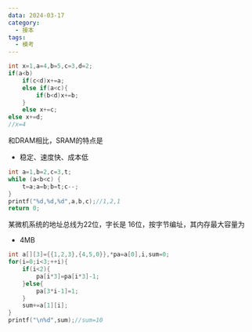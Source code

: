```yaml
---
data: 2024-03-17
category:
  - 接本
tags:
  - 模考
---
```

```c
int x=1,a=4,b=5,c=3,d=2;
if(a<b)
	if(c<d)x+=a;
	else if(a<c){
		if(b<d)x+=b;
	}
	else x+=c;
else x+=d;
//x=4
```

和DRAM相比，SRAM的特点是
- 稳定、速度快、成本低

```c
int a=1,b=2,c=3,t;
while (a<b<c) {
	t=a;a=b;b=t;c--;
}
printf("%d,%d,%d",a,b,c);//1,2,1
return 0;
```

某微机系统的地址总线为22位，字长是 16位，按字节编址，其内存最大容量为
- 4MB

```c
int a[][3]={{1,2,3},{4,5,0}},*pa=a[0],i,sum=0;
for(i=0;i<3;++i){
	if(i<2){
		pa[i*3]=pa[i*3]-1;
	}else{
		pa[3*i-1]=1;
	}
	sum+=a[1][i];
}
printf("\n%d",sum);//sum=10
```

